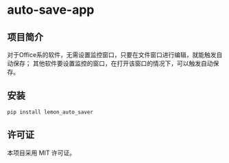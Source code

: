 # auto-save-app

## 项目简介

对于Office系的软件，无需设置监控窗口，只要在文件窗口进行编辑，就能触发自动保存；
其他软件要设置监控的窗口，在打开该窗口的情况下，可以触发自动保存。

## 安装
`pip install lemon_auto_saver`

## 许可证
本项目采用 MIT 许可证。